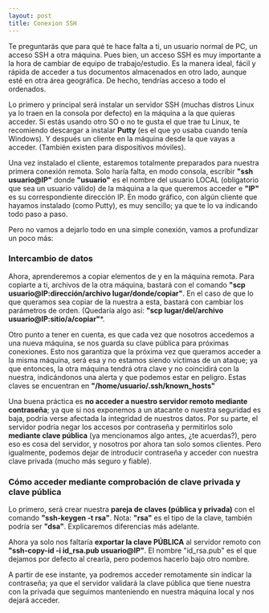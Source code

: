 ```yaml
---
layout: post
title: Conexion SSH
---
```


Te preguntarás que para qué te hace falta a ti, un usuario normal de PC, un acceso SSH a otra máquina. Pues bien, un acceso SSH es muy importante a la hora de cambiar de equipo de trabajo/estudio. Es la manera ideal, fácil y rápida de acceder a tus documentos almacenados en otro lado, aunque esté en otra área geográfica. De hecho, tendrías acceso a todo el ordenados.

Lo primero y principal será instalar un servidor SSH (muchas distros Linux ya lo traen en la consola por defecto) en la máquina a la que quieras acceder. Si estás usando otro SO o no te gusta el que trae tu Linux, te recomiendo descargar a instalar **Putty** (es el que yo usaba cuando tenía Windows). Y después un cliente en la máquina desde la que vayas a acceder. (También existen para dispositivos móviles).

Una vez instalado el cliente, estaremos totalmente preparados para nuestra primera conexión remota. Solo haría falta, en modo consola, escribir **"ssh usuario@IP"** donde **"usuario"** es el nombre del usuario LOCAL (obligatorio que sea un usuario válido) de la máquina a la que queremos acceder e **"IP"** es su correspondiente dirección IP. En modo gráfico, con algún cliente que hayamos instalado (como Putty), es muy sencillo; ya que te lo va indicando todo paso a paso.

Pero no vamos a dejarlo todo en una simple conexión, vamos a profundizar un poco más:


### Intercambio de datos

Ahora, aprenderemos a copiar elementos de y en la máquina remota. Para copiarte a ti, archivos de la otra máquina, bastará con el comando **"scp usuario@IP:dirección/archivo lugar/donde/copiar"**. En el caso de que lo que queramos sea copiar de la nuestra a esta, bastará con cambiar los parámetros de orden. (Quedaría algo así: **"scp lugar/del/archivo usuario@IP:sitio/a/copiar"***.

Otro punto a tener en cuenta, es que cada vez que nosotros accedemos a una nueva máquina, se nos guarda su clave pública para próximas conexiones. Esto nos garantiza que la próxima vez que queramos acceder a la misma máquina, será esa y no estamos siendo víctimas de un ataque; ya que entonces, la otra máquina tendrá otra clave y no coincidirá con la nuestra, indicándonos una alerta y que podemos estar en peligro. Estas claves se encuentran en **"/home/usuario/.ssh/known_hosts"**

Una buena práctica es **no acceder a nuestro servidor remoto mediante contraseña**; ya que si nos exponemos a un atacante o nuestra seguridad es baja, podría verse afectada la integridad de nuestros datos. Por su parte, el servidor podría negar los accesos por contraseña y permitirlos solo **mediante clave pública** (ya mencionamos algo antes, ¿te acuerdas?), pero eso es cosa del servidor, y nosotros por ahora tan solo somos clientes. Pero igualmente, podemos dejar de introducir contraseña y acceder con nuestra clave privada (mucho más seguro y fiable).


### Cómo acceder mediante comprobación de clave privada y clave pública

Lo primero, será crear nuestra **pareja de claves (pública y privada)** con el comando **"ssh-keygen -t rsa"**. Nota: **"rsa"** es el tipo de la clave, también podría ser **"dsa"**. Explicaremos diferencias más adelante.

Ahora ya solo nos faltaría **exportar la clave PÚBLICA** al servidor remoto con **"ssh-copy-id -i id_rsa.pub usuario@IP"**. El nombre "id_rsa.pub" es el que dejamos por defecto al crearla, pero podemos hacerlo bajo otro nombre.

A partir de ese instante, ya podremos acceder remotamente sin indicar la contraseña; ya que el servidor validará la clave pública que tiene nuestra con la privada que seguimos manteniendo en nuestra máquina local y nos dejará acceder.
